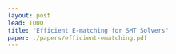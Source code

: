 ```yaml
---
layout: post
lead: TODO
title: "Efficient E-matching for SMT Solvers"
paper: ./papers/efficient-ematching.pdf
---
```

